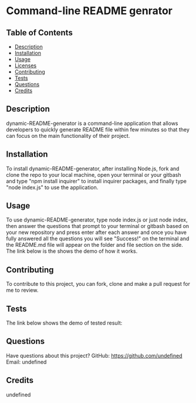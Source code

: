 # Command-line README genrator

## Table of Contents

- [Description](#description)
- [Installation](#installation)
- [Usage](#usage)
- [Licenses](#licenses)
- [Contributing](#contributing)
- [Tests](#tests)
- [Questions](#questions)
- [Credits](#credits)

## Description

dynamic-README-generator is a command-line application that allows developers to quickly generate README file within few minutes so that they can focus on the main functionality of their project.

## Installation

To install dynamic-README-generator, after installing Node.js, fork and clone the repo to your local machine, open your terminal or your gitbash and type "npm install inquirer" to install inquirer packages, and finally type "node index.js" to use the application.

## Usage

To use dynamic-README-generator, type node index.js or just node index, then answer the questions that prompt to your terminal or gitbash based on your new repository and press enter after each answer and once you have fully answered all the questions you will see "Success!" on the terminal and the README.md file will appear on the folder and file section on the side. The link below is the shows the demo of how it works.

## Contributing

To contribute to this project, you can fork, clone and make a pull request for me to review.

## Tests

The link below shows the demo of tested result:

## Questions

Have questions about this project?
GitHub: https://github.com/undefined
Email: undefined

## Credits

undefined
